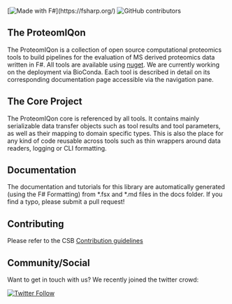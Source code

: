 [![Made with F#](https://img.shields.io/badge/Made%20with-FSharp-rgb(184,69,252).svg)](https://fsharp.org/)
![GitHub contributors](https://img.shields.io/github/contributors/CSBiology/ProteomIQon)

The ProteomIQon 
----------------------

The ProteomIQon is a collection of open source computational proteomics tools to build pipelines for the evaluation of MS derived proteomics data
written in F#. All tools are available using [nuget](https://www.nuget.org/profiles/CSBiology). We are currently working on the deployment via BioConda. 
Each tool is described in detail on its corresponding documentation page accessible via the navigation pane.


The Core Project
------------------

The ProteomIQon core is referenced by all tools. It contains mainly serializable data transfer objects such as tool results and tool parameters, as well as their mapping to domain specific types. 
This is also the place for any kind of code reusable across tools such as thin wrappers around data readers, logging or CLI formatting. 

Documentation
-------------

The documentation and tutorials for this library are automatically generated (using the F# Formatting) from *.fsx and *.md files in the docs folder. If you find a typo, please submit a pull request!

Contributing
------------

Please refer to the CSB [Contribution guidelines](.github/CONTRIBUTING.md)

Community/Social
----------------
Want to get in touch with us? We recently joined the twitter crowd:

[![Twitter Follow](https://img.shields.io/twitter/follow/cs_biology.svg?style=social)](https://twitter.com/cs_biology)
